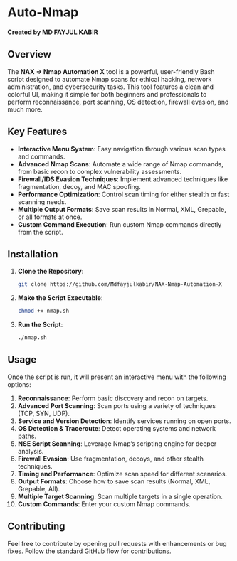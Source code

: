 # Auto-Nmap

**Created by MD FAYJUL KABIR**

## Overview

The **NAX → Nmap Automation X** tool is a powerful, user-friendly Bash script designed to automate Nmap scans for ethical hacking, network administration, and cybersecurity tasks. This tool features a clean and colorful UI, making it simple for both beginners and professionals to perform reconnaissance, port scanning, OS detection, firewall evasion, and much more.

## Key Features

- **Interactive Menu System**: Easy navigation through various scan types and commands.
- **Advanced Nmap Scans**: Automate a wide range of Nmap commands, from basic recon to complex vulnerability assessments.
- **Firewall/IDS Evasion Techniques**: Implement advanced techniques like fragmentation, decoy, and MAC spoofing.
- **Performance Optimization**: Control scan timing for either stealth or fast scanning needs.
- **Multiple Output Formats**: Save scan results in Normal, XML, Grepable, or all formats at once.
- **Custom Command Execution**: Run custom Nmap commands directly from the script.

## Installation

1. **Clone the Repository**:
   ```bash
   git clone https://github.com/Mdfayjulkabir/NAX-Nmap-Automation-X
   ```

2. **Make the Script Executable**:
   ```bash
   chmod +x nmap.sh
   ```

3. **Run the Script**:
   ```bash
   ./nmap.sh
   ```

## Usage

Once the script is run, it will present an interactive menu with the following options:

1. **Reconnaissance**: Perform basic discovery and recon on targets.
2. **Advanced Port Scanning**: Scan ports using a variety of techniques (TCP, SYN, UDP).
3. **Service and Version Detection**: Identify services running on open ports.
4. **OS Detection & Traceroute**: Detect operating systems and network paths.
5. **NSE Script Scanning**: Leverage Nmap’s scripting engine for deeper analysis.
6. **Firewall Evasion**: Use fragmentation, decoys, and other stealth techniques.
7. **Timing and Performance**: Optimize scan speed for different scenarios.
8. **Output Formats**: Choose how to save scan results (Normal, XML, Grepable, All).
9. **Multiple Target Scanning**: Scan multiple targets in a single operation.
10. **Custom Commands**: Enter your custom Nmap commands.

## Contributing

Feel free to contribute by opening pull requests with enhancements or bug fixes. Follow the standard GitHub flow for contributions.

